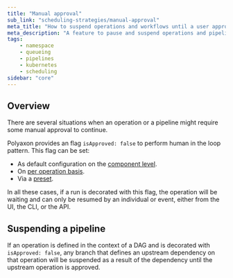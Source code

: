 ```yaml
---
title: "Manual approval"
sub_link: "scheduling-strategies/manual-approval"
meta_title: "How to suspend operations and workflows until a user approves them - scheduling strategies"
meta_description: "A feature to pause and suspend operations and pipelines and wait for human approval to resume the work."
tags:
    - namespace
    - queueing
    - pipelines
    - kubernetes
    - scheduling
sidebar: "core"
---
```


## Overview

There are several situations when an operation or a pipeline might require some manual approval to continue.

Polyaxon provides an flag `isApproved: false` to perform human in the loop pattern. This flag can be set:
 * As default configuration on the [component level](/docs/core/specification/component/#isapproved).
 * On [per operation basis](/docs/core/specification/operation/#isapproved).
 * Via a [preset](/docs/core/scheduling-strategies/presets/).
 
In all these cases, if a run is decorated with this flag, the operation will be waiting and can only be resumed by an individual or event, either from the UI, the CLI, or the API.

## Suspending a pipeline

If an operation is defined in the context of a DAG and is decorated with `isApproved: false`, 
any branch that defines an upstream dependency on that operation will be suspended as a result of the dependency until the upstream operation is approved.
